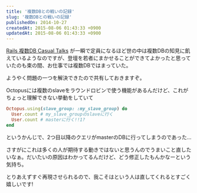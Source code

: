 ```yaml
---
title: '複数DBとの戦いの記録'
slug: '複数DBとの戦いの記録'
publishedOn: 2014-10-27
createdAt: 2015-08-06 01:43:33 +0900
updatedAt: 2015-08-06 01:43:33 +0900
---
```

[Rails 複数DB Casual Talks](https://connpass.com/event/9560/) が一瞬で定員になるほど世の中は複数DBの知見に飢えているようなのですが、登壇を若者にまかせることができてよかったと思っていたのも束の間、お仕事では複数DBではまっていた。

ようやく問題の一つを解決できたので共有しておきますぞ。

Octopusには複数のslaveをラウンドロビンで使う機能があるんだけど、これがちょっと理解できない挙動をしていて

```ruby
Octopus.using(slave_group: :my_slave_group) do
  User.count # my_slave_groupのslaveに行く
  User.count # masterに行く!!1?
end
```

というかんじで、2つ目以降のクエリがmasterのDBに行ってしまうのであった…

さすがにこれは多くの人が期待する動きではないと思うんのでうまいこと直したいなぁ。だいたいの原因はわかってるんだけど、どう修正したもんかなーという気持ち。

とりあえずすぐ再現させられるので、我こそはという人は直してくれるとすごく嬉しいです!
